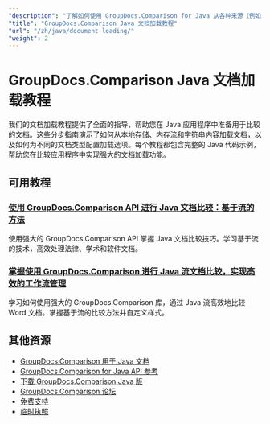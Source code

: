 ```yaml
---
"description": "了解如何使用 GroupDocs.Comparison for Java 从各种来源（例如文件路径、流和字符串）加载文档。"
"title": "GroupDocs.Comparison Java 文档加载教程"
"url": "/zh/java/document-loading/"
"weight": 2
---
```


# GroupDocs.Comparison Java 文档加载教程

我们的文档加载教程提供了全面的指导，帮助您在 Java 应用程序中准备用于比较的文档。这些分步指南演示了如何从本地存储、内存流和字符串内容加载文档，以及如何为不同的文档类型配置加载选项。每个教程都包含完整的 Java 代码示例，帮助您在比较应用程序中实现强大的文档加载功能。

## 可用教程

### [使用 GroupDocs.Comparison API 进行 Java 文档比较：基于流的方法](./java-groupdocs-comparison-api-stream-document-compare/)
使用强大的 GroupDocs.Comparison API 掌握 Java 文档比较技巧。学习基于流的技术，高效处理法律、学术和软件文档。

### [掌握使用 GroupDocs.Comparison 进行 Java 流文档比较，实现高效的工作流管理](./java-stream-comparison-groupdocs-comparison/)
学习如何使用强大的 GroupDocs.Comparison 库，通过 Java 流高效地比较 Word 文档。掌握基于流的比较方法并自定义样式。

## 其他资源

- [GroupDocs.Comparison 用于 Java 文档](https://docs.groupdocs.com/comparison/java/)
- [GroupDocs.Comparison for Java API 参考](https://reference.groupdocs.com/comparison/java/)
- [下载 GroupDocs.Comparison Java 版](https://releases.groupdocs.com/comparison/java/)
- [GroupDocs.Comparison 论坛](https://forum.groupdocs.com/c/comparison)
- [免费支持](https://forum.groupdocs.com/)
- [临时执照](https://purchase.groupdocs.com/temporary-license/)